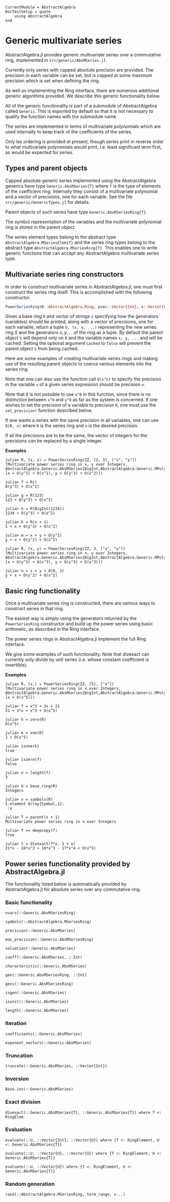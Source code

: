 ```@meta
CurrentModule = AbstractAlgebra
DocTestSetup = quote
    using AbstractAlgebra
end
```

# Generic multivariate series

AbstractAlgebra.jl provides generic multivariate series over a commutative
ring, implemented in `src/generic/AbsMSeries.jl`.

Currently only series with capped absolute precision are provided. The
precision in each variable can be set, but is capped at some maximum
precision which is set when defining the ring.

As well as implementing the Ring interface, there are numerous additional
generic algorithms provided. We describe this generic functionality below.

All of the generic functionality is part of a submodule of AbstractAlgebra
called `Generic`. This is exported by default so that it is not necessary to
qualify the function names with the submodule name.

The series are implemented in terms of multivariate polynomials which are
used internally to keep track of the coefficients of the series.

Only lex ordering is provided at present, though series print in reverse
order to what multivariate polynomials would print, i.e. least significant
term first, as would be expected for series.

## Types and parent objects

Capped absolute generic series implemented using the AbstractAlgebra generics
have type `Generic.AbsMSeries{T}` where `T` is the type of elements of the
coefficient ring. Internally they consist of a multivariate polynomial and a
vector of precisions, one for each variable. See the file
`src/generic/GenericTypes.jl` for details.

Parent objects of such series have type `Generic.AbsMSeriesRing{T}`.

The symbol representation of the variables and the multivariate polynomial
ring is stored in the parent object.

The series element types belong to the abstract type
`AbstractAlgebra.MSeriesElem{T}` and the series ring types belong to the
abstract type `AbstractAlgebra.MSeriesRing{T}`. This enables one to write
generic functions that can accept any AbstractAlgebra multivariate series
type.

## Multivariate series ring constructors

In order to construct multivariate series in AbstractAlgebra.jl, one must first
construct the series ring itself. This is accomplished with the following
constructor.

```julia
PowerSeriesRing(R::AbstractAlgebra.Ring, prec::Vector{Int}, s::Vector{U}; cached::Bool = true) where U <: AbstractString
```

Given a base ring `R` and vector of strings `s` specifying how the generators
(variables) should be printed, along with a vector of precisions, one for each
variable, return a tuple `U, (x, y, ...)` representing the new series ring $S$
and the generators $x, y, \ldots$ of the ring as a tuple. By default the parent
object `S` will depend only on `R` and the variable names `x, y, ...` and will
be cached. Setting the optional argument `cached` to `false` will prevent the
parent object `S` from being cached.

Here are some examples of creating multivariate series rings and making use of
the resulting parent objects to coerce various elements into the series ring.

Note that one can also use the function call `O(x^n)` to specify the precision
in the variable `x` of a given series expression should be precision `n`.

Note that it is not possible to use `x^0` in this function, since there is no
distinction between `x^0` and `y^0` as far as the system is concerned. If one
wishes to set the precision of a variable to precision `0`, one must use the
`set_precision!` function described below.

If one wants a series with the same precision in all variables, one can use
`O(R, n)` where `R` is the series ring and `n` is the desired precision.

If all the precisions are to be the same, the vector of integers for the
precisions can be replaced by a single integer.

**Examples**

```jldoctest
julia> R, (x, y) = PowerSeriesRing(ZZ, [2, 3], ["x", "y"])
(Multivariate power series ring in x, y over Integers, AbstractAlgebra.Generic.AbsMSeries{BigInt,AbstractAlgebra.Generic.MPoly{BigInt}}[x + O(y^3) + O(x^2), y + O(y^3) + O(x^2)])

julia> f = R()
O(y^3) + O(x^2)

julia> g = R(123)
123 + O(y^3) + O(x^2)

julia> h = R(BigInt(1234))
1234 + O(y^3) + O(x^2)

julia> k = R(x + 1)
1 + x + O(y^3) + O(x^2)

julia> m = x + y + O(y^2)
y + x + O(y^2) + O(x^2)

julia> R, (x, y) = PowerSeriesRing(ZZ, 3, ["x", "y"])
(Multivariate power series ring in x, y over Integers, AbstractAlgebra.Generic.AbsMSeries{BigInt,AbstractAlgebra.Generic.MPoly{BigInt}}[x + O(y^3) + O(x^3), y + O(y^3) + O(x^3)])

julia> n = x + y + O(R, 2)
y + x + O(y^2) + O(x^2)
```

## Basic ring functionality

Once a multivariate series ring is constructed, there are various ways to
construct series in that ring.

The easiest way is simply using the generators returned by the
`PowerSeriesRing` constructor and build up the power series using basic
arithmetic, as described in the Ring interface.

The power series rings in AbstractAlgebra.jl implement the full Ring interface.

We give some examples of such functionality. Note that divexact can currently
only divide by unit series (i.e. whose constant coefficient is invertible).

**Examples**

```jldoctest
julia> R, (x,) = PowerSeriesRing(ZZ, [5], ["x"])
(Multivariate power series ring in x over Integers, AbstractAlgebra.Generic.AbsMSeries{BigInt,AbstractAlgebra.Generic.MPoly{BigInt}}[x + O(x^5)])

julia> f = x^3 + 3x + 21
21 + 3*x + x^3 + O(x^5)

julia> h = zero(R)
O(x^5)

julia> k = one(R)
1 + O(x^5)

julia> isone(k)
true

julia> iszero(f)
false

julia> n = length(f)
3

julia> U = base_ring(R)
Integers

julia> v = symbols(R)
1-element Array{Symbol,1}:
 :x

julia> T = parent(x + 1)
Multivariate power series ring in x over Integers

julia> f == deepcopy(f)
true

julia> t = divexact(f*x, 1 + x)
21*x - 18*x^2 + 18*x^3 - 17*x^4 + O(x^5)
```

## Power series functionality provided by AbstractAlgebra.jl

The functionality listed below is automatically provided by AbstractAlgebra.jl
for absolute series over any commutative ring.

### Basic functionality

```@docs
nvars(::Generic.AbsMSeriesRing)
```

```@docs
symbols(::AbstractAlgebra.MSeriesRing)
```

```@docs
precision(::Generic.AbsMSeries)
```

```@docs
max_precision(::Generic.AbsMSeriesRing)
```

```@docs
valuation(::Generic.AbsMSeries)
```

```@docs
coeff(::Generic.AbsMSeries, ::Int)
```

```@docs
characteristic(::Generic.AbsMSeries)
```

```@docs
gen(::Generic.AbsMSeriesRing, ::Int)
```

```@docs
gens(::Generic.AbsMSeriesRing)
```

```@docs
isgen(::Generic.AbsMSeries)
```

```@docs
isunit(::Generic.AbsMSeries)
```

```@docs
length(::Generic.AbsMSeries)
```

### Iteration

```@docs
coefficients(::Generic.AbsMSeries)
```

```@docs
exponent_vectors(::Generic.AbsMSeries)
```

### Truncation

```@docs
truncate(::Generic.AbsMSeries, ::Vector{Int})
```

### Inversion

```@docs
Base.inv(::Generic.AbsMSeries)
```

### Exact division

```@docs
divexact(::Generic.AbsMSeries{T}, ::Generic.AbsMSeries{T}) where T <: RingElem
```

### Evaluation


```@docs
evaluate(::U, ::Vector{Int}, ::Vector{U}) where {T <: RingElement, U <: Generic.AbsMSeries{T}}
```

```@docs
evaluate(::U, ::Vector{U}, ::Vector{U}) where {T <: RingElement, U <: Generic.AbsMSeries{T}}
```

```@docs
evaluate(::U, ::Vector{U}) where {T <: RingElement, U <: Generic.AbsMSeries{T}}
```

### Random generation

```@docs
rand(::AbstractAlgebra.MSeriesRing, term_range, v...)
```



